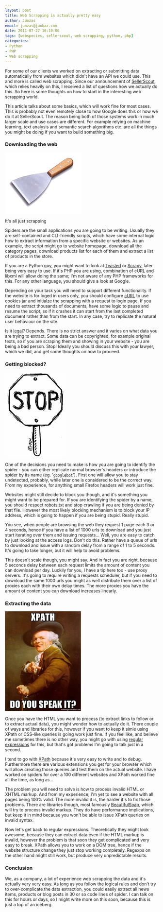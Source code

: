 ```yaml
---
layout: post
title: Web Scrapping is actually pretty easy
author: Juozas
email: juozas@juokaz.com
date: 2011-07-27 16:10:00
tags: [webspecies, sellerscout, web scrapping, python, php]
categories:
- Python
- PHP
- Web scrapping
---
```


For some of our clients we worked on extracting or submitting data automatically from websites which didn't have an API we could use. This and more is called web scrapping. Since our announcement of [SellerScout](http://sellerscout.co.uk/), which relies heavily on this, I received a list of questions how we actually do this. So here is some thoughts on how to start in the interesting web scrapping world.

<!--more-->

This article talks about some basics, which will work fine for most cases. This is probably not even remotely close to how Google does this or how we do it at SellerScout. The reason being both of those systems work in much larger scale and use cases are different. For example relying on machine learning, text analysis and semantic search algorithms etc. are all the things you might be doing if you want to build something big.

### Downloading the web

<div class="alignright" ><img src="/media/scraper.jpg" alt="Scraper" class="noborder"><p class="wp-caption-text">It's all just scrapping</p></div>

Spiders are the small applications you are going to be writing. Usually they are self-contained and CLI-friendly scripts, which have some internal logic how to extract information from a specific website or websites. As an example, the script might go to website homepage, download all the category pages, download products list for each of them and extract a list of products in the store.

If you are a Python guy, you might want to look at [Twisted](http://twistedmatrix.com/trac/) or [Scrapy](http://scrapy.org/), later being very easy to use. If it's PHP you are using, combination of cURL and libxml will allow doing the same; I'm not aware of any PHP frameworks for this. For any other language, you should give a look at Google. 

Depending on your task you will need to support different functionality. If the website is for loged in users only, you should configure [cURL](http://php.net/manual/en/book.curl.php) to use cookies jar and initialze the scrapping with a request to login page. If you need to extract thousands of documents, have some logic to pause and resume the script, so if it crashes it can start from the last completed document rather than from the start. In any case, try to replicate the natural user behaviour on the site.

Is it [legal](http://en.wikipedia.org/wiki/Web_scraping#Legal_issues)? Depends. There is no strict answer and it varies on what data you are trying to extract. Some data can be copyrighted, for example original texts, so if you are scraping them and showing in your website - you are being a bad person. Stop! Ideally you should discuss this with your lawyer, which we did, and get some thoughts on how to proceed. 

### Getting blocked?

<div class="alignleft" ><img src="/media/stopsign.gif" alt="Stop sign" class="noborder"></div>

One of the decisions you need to make is how you are going to identify the spider - you can either replicate normal browser's headers or introduce the spider by its name (eg. '[`googlebot`](http://www.google.com/support/webmasters/bin/answer.py?answer=182072)'). First one will allow you to stay undetected, probably, while later one is considered to be the correct way. From my experience, for anything small Firefox headers will work just fine. 

Websites might still decide to block you though, and it's something you might want to be prepared for. If you are identifying the spider by a name, you should respect [robots.txt](http://www.robotstxt.org/) and stop crawling if you are being denied by that file. However the most likely blocking mechanism is to block your IP address, which is going to happen if you are being stupid. Really stupid.

You see, when people are browsing the web they request 1 page each 3 or 4 seconds, hence if you have a list of 1000 urls to download and you just start iterating over them and issuing requests… Well, you are easy to catch by just looking at the access logs. Don't do this. Rather have a queue of urls to download and issue with a random delay from a range of 1 to 5 seconds.  It's going to take longer, but it will help to avoid problems.

This doesn't scale though, you might say. And in fact you are right, because 5 seconds delay between each request limits the amount of content you can download per day. Luckily for you, I have a tip here too - use proxy servers. It's going to require writing a requests scheduler, but if you need to download the same 1000 urls you might as well distribute them over a list of proxies each with their own delay times. The more proxies you have the amount of content you can download increases linearly. 

### Extracting the data

<div class="alignright" ><img src="/media/xpath.jpg" alt="XPath" class="noborder"></div>

Once you have the HTML you want to process (to extract links to follow or to extract actual data), you might wonder how to actually do it. There couple of ways and libraries for this, however if you want to keep it simle using XPath or CSS-like queries is going work just fine. If you feel like, and believe me sometimes there is no other way, you might go with using [regular expressions](http://en.wikipedia.org/wiki/Regular_expression) for this, but that's got problems I'm going to talk just in a second.

I tend to go with [XPath](http://www.w3.org/TR/xpath/) because it's very easy to write and to debug. Furthermore there are various extensions you get for your browser which will allow creating those queries and test them on the actual website. I have worked on spiders for over a 100 different websites and XPath worked fine all the time, as long as…

The problem you will need to solve is how to process invalid HTML or XHTML markup. And from my experience, I'm yet to see a website with all pages being 100% valid. The more invalid it is, the harder it's to fix those problems. There are libraries though, most famously [BeautifulSoap](http://www.crummy.com/software/BeautifulSoup/), which will try to process invalid markup. They do have performance implications, but keep it in mind because you won't be able to issue XPath queries on invalid syntax.

Now let's get back to regular expressions. Theoretically they might look awesome, because they can extract data even if the HTML markup is invalid, however the problem is that soon they get complicated and very easy to break. XPath allows you to work on a DOM tree, hence if the website structure change they just stop working completely. Regexps on the other hand might still work, but produce very unpredictable results.

### Conclusion

We, as a company, a lot of experience web scrapping the data and it's actually very very easy. As long as you follow the logical rules and don't try to over-complicate the data extraction, you could easily extract all news items, products or blog posts in 30 or so code lines of spider. I can talk on this for hours or days, so I might write more on this soon, because this is just a top of an iceberg. 
